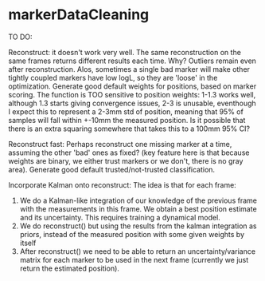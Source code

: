 # markerDataCleaning

TO DO:

Reconstruct: it doesn't work very well. The same reconstruction on the same frames returns different results each time. Why? Outliers remain even after reconstruction.
Alos, sometimes a single bad marker will make other tightly coupled markers have low logL, so they are 'loose' in the optimization.
Generate good default weights for positions, based on marker scoring.
The function is TOO sensitive to position weights: 1-1.3 works well, although 1.3 starts giving convergence issues, 2-3 is unusable, eventhough I expect this to represent a 2-3mm std of position, meaning that 95% of samples will fall within +-10mm the measured position. Is it possible that there is an extra squaring somewhere that takes this to a 100mm 95% CI?

Reconstruct fast:
Perhaps reconstruct one missing marker at a time, assuming the other 'bad' ones as fixed? (key feature here is that because weights are binary, we either trust markers or we don't, there is no gray area).
Generate good default trusted/not-trusted classification.

Incorporate Kalman onto reconstruct:
The idea is that for each frame:
1) We do a Kalman-like integration of our knowledge of the previous frame with the measurements in this frame. We obtain a best position estimate and its uncertainty. This requires training a dynamical model.
2) We do reconstruct() but using the results from the kalman integration as priors, instead of the measured position with some given weights by itself
3) After reconstruct() we need to be able to return an uncertainty/variance matrix for each marker to be used in the next frame (currently we just return the estimated position).

